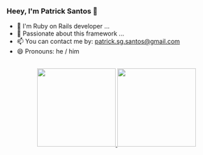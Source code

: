 ### Heey, I'm Patrick Santos 👋

- 🔭 I'm Ruby on Rails developer ...
- 🌱 Passionate about this framework ...
- 📫 You can contact me by: patrick.sg.santos@gmail.com
- 😄 Pronouns: he / him
</br>


<div align="center">
  <a href="https://github.com/patricksanto">
  <img height="180em" src="https://github-readme-stats.vercel.app/api?username=patricksanto&show_icons=true&theme=dark&include_all_commits=true&count_private=true"/>
  <img height="180em" src="https://github-readme-stats.vercel.app/api/top-langs/?username=patricksanto&layout=compact&langs_count=7&theme=dark"/>
</div>
